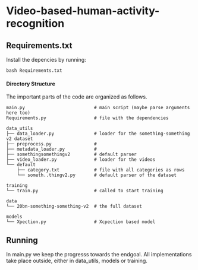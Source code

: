# Video-based-human-activity-recognition

## Requirements.txt
Install the depencies by running:
```
bash Requirements.txt
```

#### Directory Structure
The important parts of the code are organized as follows.

```
main.py                          # main script (maybe parse arguments here too)
Requirements.py                  # file with the dependencies

data_utils
├── data_loader.py               # loader for the something-something v2 dataset
├── preprocess.py                #
├── metadata_loader.py           #  
├── somethingsomethingv2         # default parser
├── video_loader.py              # loader for the videos
└── default
    ├── category.txt             # file with all categories as rows
    └── someth..thingv2.py       # default parser of the dataset

training 
└── train.py                     # called to start training

data 
└── 20bn-something-something-v2  # the full dataset

models
└── Xpection.py                  # Xcpection based model
```


## Running
In main.py we keep the progresss towards the endgoal. All implementations take place outside, either in data_utils, models or training.

